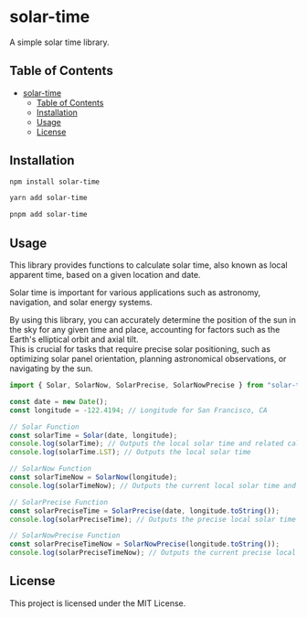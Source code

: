 # solar-time

A simple solar time library.

## Table of Contents

- [solar-time](#solar-time)
  - [Table of Contents](#table-of-contents)
  - [Installation](#installation)
  - [Usage](#usage)
  - [License](#license)

## Installation

```sh
npm install solar-time

yarn add solar-time

pnpm add solar-time

```

## Usage

This library provides functions to calculate solar time, also known as local apparent time, based on a given location and date.

Solar time is important for various applications such as astronomy, navigation, and solar energy systems.

By using this library, you can accurately determine the position of the sun in the sky for any given time and place, accounting for factors such as the Earth's elliptical orbit and axial tilt.  
This is crucial for tasks that require precise solar positioning, such as optimizing solar panel orientation, planning astronomical observations, or navigating by the sun.

```typescript
import { Solar, SolarNow, SolarPrecise, SolarNowPrecise } from "solar-time";

const date = new Date();
const longitude = -122.4194; // Longitude for San Francisco, CA

// Solar Function
const solarTime = Solar(date, longitude);
console.log(solarTime); // Outputs the local solar time and related calculations
console.log(solarTime.LST); // Outputs the local solar time

// SolarNow Function
const solarTimeNow = SolarNow(longitude);
console.log(solarTimeNow); // Outputs the current local solar time and related calculations

// SolarPrecise Function
const solarPreciseTime = SolarPrecise(date, longitude.toString());
console.log(solarPreciseTime); // Outputs the precise local solar time and related calculations using Decimal.js for higher precision

// SolarNowPrecise Function
const solarPreciseTimeNow = SolarNowPrecise(longitude.toString());
console.log(solarPreciseTimeNow); // Outputs the current precise local solar time and related calculations using Decimal.js for higher precision
```

## License

This project is licensed under the MIT License.
